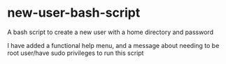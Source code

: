 # new-user-bash-script
A bash script to create a new user with a home directory and password

I have added a functional help menu, and a message about needing to be root user/have sudo privileges to run this script
